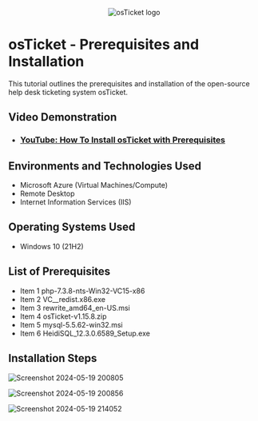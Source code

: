 <p align="center">
<img src="https://i.imgur.com/Clzj7Xs.png" alt="osTicket logo"/>
</p>

<h1>osTicket - Prerequisites and Installation</h1>
This tutorial outlines the prerequisites and installation of the open-source help desk ticketing system osTicket.<br />


<h2>Video Demonstration</h2>

- ### [YouTube: How To Install osTicket with Prerequisites](https://www.youtube.com)

<h2>Environments and Technologies Used</h2>

- Microsoft Azure (Virtual Machines/Compute)
- Remote Desktop
- Internet Information Services (IIS)

<h2>Operating Systems Used </h2>

- Windows 10</b> (21H2)

<h2>List of Prerequisites</h2>

- Item 1 php-7.3.8-nts-Win32-VC15-x86
- Item 2 VC__redist.x86.exe
- Item 3 rewrite_amd64_en-US.msi
- Item 4 osTicket-v1.15.8.zip
- Item 5 mysql-5.5.62-win32.msi
- Item 6 HeidiSQL_12.3.0.6589_Setup.exe

  

<h2>Installation Steps</h2>

![Screenshot 2024-05-19 200805](https://github.com/hardik1017/osticket-prereqs/assets/170269652/17e5a693-3016-45a6-b9bb-ab71cf801d23)


![Screenshot 2024-05-19 200856](https://github.com/hardik1017/osticket-prereqs/assets/170269652/ae8d0df7-d626-4c98-a3de-007ae0fa7ade)


![Screenshot 2024-05-19 214052](https://github.com/hardik1017/osticket-prereqs/assets/170269652/e96c77b9-ac28-4eec-8569-08fac10799d3)




